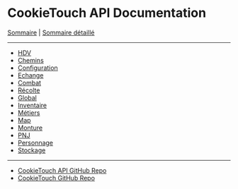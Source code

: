 # CookieTouch API Documentation

[Sommaire](SUMMARY.md) | [Sommaire détaillé](singlepage.md)

<hr>

- [HDV](hdv.md)
- [Chemins](chemins.md)
- [Configuration](configuration.md)
- [Echange](echange.md)
- [Combat](combat.md)
- [Récolte](recolte.md)
- [Global](global.md)
- [Inventaire](inventaire.md)
- [Métiers](metiers.md)
- [Map](map.md)
- [Monture](monture.md)
- [PNJ](pnj.md)
- [Personnage](personnage.md)
- [Stockage](stockage.md)

<hr>

- [CookieTouch API GitHub Repo](https://github.com/Ehstrali/markdownedit)
- [CookieTouch GitHub Repo](https://github.com/yovanoc/cookietouch)
